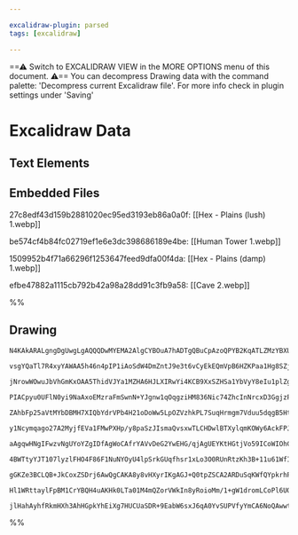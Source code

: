 ```yaml
---

excalidraw-plugin: parsed
tags: [excalidraw]

---
```

==⚠  Switch to EXCALIDRAW VIEW in the MORE OPTIONS menu of this document. ⚠== You can decompress Drawing data with the command palette: 'Decompress current Excalidraw file'. For more info check in plugin settings under 'Saving'


# Excalidraw Data

## Text Elements
## Embedded Files
27c8edf43d159b2881020ec95ed3193eb86a0a0f: [[Hex - Plains (lush) 1.webp]]

be574cf4b84fc02719ef1e6e3dc398686189e4be: [[Human Tower 1.webp]]

1509952b4f71a66296f1253647feed9dfa00f4da: [[Hex - Plains (damp) 1.webp]]

efbe47882a1115cb792b42a98a28dd91c3fb9a58: [[Cave 2.webp]]

%%
## Drawing
```compressed-json
N4KAkARALgngDgUwgLgAQQQDwMYEMA2AlgCYBOuA7hADTgQBuCpAzoQPYB2KqATLZMzYBXUtiRoIACyhQ4zZAHoFAc0JRJQgEYA6bGwC2CgF7N6hbEcK4OCtptbErHALRY8RMpWdx8Q1TdIEfARcZgRmBShcZQUebQB2bQBWGjoghH0EDihmbgBtcDBQMBKIEm4IZQBJQgA2bGUOOFSSyFhECsJ9aKR+UsxuZx4ABjiARiSAZiSAThH4mfjamaT4

vsgYQaTl7R4xyYAWAA5h46n4pIP1iAoSdW4DmZntJ9e3t6vCyEkEQmVpB6HZKPaa1Hg8SZjC4ra7WZTBbjDa7MKCkNgAawQAGE2Pg2KQKqjrMw4LhAtkWqVNLhsOjlGihBxiDi8QSJESOCSyVkoJTIAAzQj4fAAZVgCIkkhpGkCfIgKLRmIA6ndJNwxsjURiEGKYBL0IIPHKGf8OOFcmgNV8IGxSdg1JtLcMkdaGUyzcwLagOEJhciEAhiNxFvEx

jNrowWOwuJbVhGmKxOAA5ThidVJYa1MZHA6HJLXIRwYi4KCB9XxSZHSa1YbVyY8eIu1plZgAEXSpaDaH5BDC13pwjgVWIXryAF1rpphEyAKLBTLZUcT61EDjo7g+v0rti0stoVFCBDXQXBYcVCbDJ5JHiaA780O4Wpgma1fljHhTWoHeL8gPEGbED2zr8gcxZysw7jiKgBStGAVqwWMXzLs2hBMlgFQAFpGBAhQAL59MUpTlBIMzYNg+gAIoABoA

PIACpyu0UFlN0yi9NaAxoEMzraFmSwnN+YJgnw1qOqgziHM836Nic74ZhcInNrcxD3GgjzPO8mlPJ8zY/H8AJqUClwzKC4KQtC+bWnC+pNqUCraiy+KEuQnKkuSvKTjSdJusyuJOeyLlcu5conqK4rMVK2Ayuxzb2cqqrqpqio6uFFSGuU1wmpIHpevBpS2jSDrqs6mXTsQOUbr6+D+nuqBJNmky2ZAkaJjGqBjLUazWi10YphwaZoDM+zbEcix5

ZAhbFp25aVtMYbDBMH7XIQbYdrVPb4H21oDoWw5LpOZVzhkPL7SuqHrmgm7Vduu5dqgB5HtaJ4IGeEgNtgRyBiBkzEBMMyaDwRxHGMozDAg2ArIGkImQgmhHLUuDDIj/LgZB+RfHB6xwUhy1oZx6CIyF5CZK93pVZqJZCF6ECIEyqHKHK2Bos0l1VXhBHWsR6BJAAQgg6IHEIVTDIx8DMV0PRyvjSTaMMSyTHMlzDNsILhqJgyAzLpyAwc2xQvEI

y1Ncymqago27A2MyjfEVa1FMwPXHp/y8paSzJIsmaQvsxwTLCHDwlBTXylqmKOWy6AckFPJytStI7UyYfOcSbnR8eQphXqEXSiIMV2SHCAqipaqWkl2q6vq8q4hlrrCKa5qJdaBX2rAxVBz5FWs1usV/twQOrJM8ZRpw3B7DppQ9cmqZQSDYbxKGIIFkWJa1VCs31UN4IO5zq3BNN3a9o9zY7UOI75MhVKHfOJ1n9cq4XWTXelHit3cA9aenndEC

aAgqwHNgIFwzvNgUYoYZgIDfAgWoCAfrYAVvDeG2YwEHG/qjAgUEYKtHGtjVo59ICoWIOhCQuAxhE1wCTO6V0KZQCphUWmjh/aM2ZpVYU7NCiETwZ/LEMASwUFqCKAA0qLDoEgJZsSltwSYkwXhJGvDImsCt3w8DVs2MSzgDhy20KNeSNsbZmSOMbBKaBzZKLmEcEYMwFqQksrpX4ztuBJCOMCTM6ifaNRzAPKy/sbKl1Dn5cO0BAopwpJ5OOPlE

4BWTtyYJT107lyzlFHO4F86F1NuNYOyU4lpSrkGUqfhsr1xLo3O0RUnRtzKh3B+11u61WfIcQerV1QHEUuPBMvUp4j2fHLMMHjmyTWXndVettTinBWGPPBO8EB71QBtLaR8GQn1Os2KcjJiBHQXDkG+Z01zMKqU/HcmI7pvxiR/Co4Dv7fiBjwYhYwJjYE0AsG8TTcBW1wIDYg/4xiwP5JoGYuAHGoP1BgkoWDEI4NxgQ/GEBXk4RKLhcAyEoVwD

gGKZe3BCLQB+JkCoxZSDrj6AwQgCAKA8y8vHXyrIKgAGJ+Q0tpZSCA2ARDuSqKWfQYpkrhPQJSsYCAeU8vpYy0gzLWUktCWVTlATInBXxYK4VGQABisTUoSHSjkwoDKmU8hZRkdl2oUnF14DKzV2RtVsvzpklV2SBXGqgKagASrXfJnoG6lFlVq1lNFikt1KUaoV7qFWcCgPKshQoxLWMgG6k1rL5WBpFIQIwUERi+rlfoOiWAoAAEEiCNAqMEfk

Hl1WRttaylFpBM1CrYBQH4uAKHk0LTa01M4mQZorVWkIn8yRoioMm/1+gW1dromLCoPl6UQTRMKKiDxzZPlOApJ4ZiTL4rHbifAABNbgc9HFKKafsYG2YpjKMgEYNgBg0XdQIIedU2hKxQlWKw11DbWUOpWRUiAI78X0hIHGhNI9bKVFIF+0sLM6ofoA8QAAsmwAhTbcCaGCHdGZh9ICfvJf5VA7CIA81xJ/UgyhqQAAo9hrF4FCagJHiPDGSAAS

jlHahAyhfRkmHXh3AhHGpkYhEiXg7HUCUaSDR+9EabW6sxJ6qA0YvSUPVfyYmCA6NoQAwwtAGGsiwfg6/Ugh5rjYCIMBo5zYOBkKgvp/KQgoCrmM5phAgmbSaAAFbgxyCKQzcBIPQcM3B9aB98U0nE4wOiJ78BnubExNK6RsDieHtpqmUADCDuEZU2++yvObSQ5AfAoRM0RcIP5wLOy8LgHwnQZ6XpgBwtwkAA==
```
%%